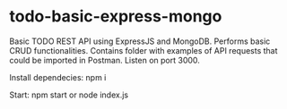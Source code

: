 # todo-basic-express-mongo
Basic TODO REST API using ExpressJS and MongoDB. Performs basic CRUD functionalities. Contains folder with examples of API requests that could be imported in Postman.
Listen on port 3000.

Install dependecies:
npm i

Start:
npm start
or
node index.js

